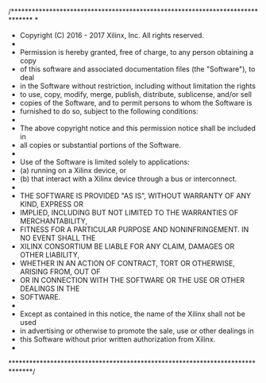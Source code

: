 /******************************************************************************
*
* Copyright (C) 2016 - 2017 Xilinx, Inc.  All rights reserved.
*
* Permission is hereby granted, free of charge, to any person obtaining a copy
* of this software and associated documentation files (the "Software"), to deal
* in the Software without restriction, including without limitation the rights
* to use, copy, modify, merge, publish, distribute, sublicense, and/or sell
* copies of the Software, and to permit persons to whom the Software is
* furnished to do so, subject to the following conditions:
*
* The above copyright notice and this permission notice shall be included in
* all copies or substantial portions of the Software.
*
* Use of the Software is limited solely to applications:
* (a) running on a Xilinx device, or
* (b) that interact with a Xilinx device through a bus or interconnect.
*
* THE SOFTWARE IS PROVIDED "AS IS", WITHOUT WARRANTY OF ANY KIND, EXPRESS OR
* IMPLIED, INCLUDING BUT NOT LIMITED TO THE WARRANTIES OF MERCHANTABILITY,
* FITNESS FOR A PARTICULAR PURPOSE AND NONINFRINGEMENT. IN NO EVENT SHALL THE
* XILINX CONSORTIUM BE LIABLE FOR ANY CLAIM, DAMAGES OR OTHER LIABILITY,
* WHETHER IN AN ACTION OF CONTRACT, TORT OR OTHERWISE, ARISING FROM, OUT OF
* OR IN CONNECTION WITH THE SOFTWARE OR THE USE OR OTHER DEALINGS IN THE
* SOFTWARE.
*
* Except as contained in this notice, the name of the Xilinx shall not be used
* in advertising or otherwise to promote the sale, use or other dealings in
* this Software without prior written authorization from Xilinx.
*
******************************************************************************/

